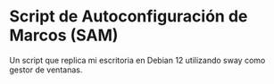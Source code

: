 # Script de Autoconfiguración de Marcos (SAM)
Un script que replica mi escritoria en Debian 12 utilizando sway como gestor de ventanas.
